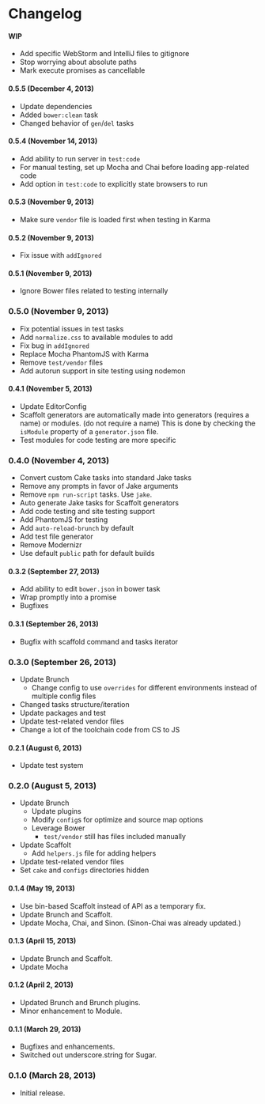 # Changelog

#### WIP
- Add specific WebStorm and IntelliJ files to gitignore
- Stop worrying about absolute paths
- Mark execute promises as cancellable

#### 0.5.5 (December 4, 2013)
- Update dependencies
- Added `bower:clean` task
- Changed behavior of `gen`/`del` tasks

#### 0.5.4 (November 14, 2013)
- Add ability to run server in `test:code`
- For manual testing, set up Mocha and Chai before loading app-related code
- Add option in `test:code` to explicitly state browsers to run

#### 0.5.3 (November 9, 2013)
- Make sure `vendor` file is loaded first when testing in Karma

#### 0.5.2 (November 9, 2013)
- Fix issue with `addIgnored`

#### 0.5.1 (November 9, 2013)
- Ignore Bower files related to testing internally

### 0.5.0 (November 9, 2013)
- Fix potential issues in test tasks
- Add `normalize.css` to available modules to add
- Fix bug in `addIgnored`
- Replace Mocha PhantomJS with Karma
- Remove `test/vendor` files
- Add autorun support in site testing using nodemon

#### 0.4.1 (November 5, 2013)
- Update EditorConfig
- Scaffolt generators are automatically made into generators (requires a name) or modules. (do not require a name) This is done by checking the `isModule` property of a `generator.json` file.
- Test modules for code testing are more specific

### 0.4.0 (November 4, 2013)
- Convert custom Cake tasks into standard Jake tasks
- Remove any prompts in favor of Jake arguments
- Remove `npm run-script` tasks. Use `jake`.
- Auto generate Jake tasks for Scaffolt generators
- Add code testing and site testing support
- Add PhantomJS for testing
- Add `auto-reload-brunch` by default
- Add test file generator
- Remove Modernizr
- Use default `public` path for default builds

#### 0.3.2 (September 27, 2013)
- Add ability to edit `bower.json` in bower task
- Wrap promptly into a promise
- Bugfixes

#### 0.3.1 (September 26, 2013)
- Bugfix with scaffold command and tasks iterator

### 0.3.0 (September 26, 2013)
- Update Brunch
  - Change config to use `overrides` for different environments instead of multiple config files
- Changed tasks structure/iteration
- Update packages and test
- Update test-related vendor files
- Change a lot of the toolchain code from CS to JS

#### 0.2.1 (August 6, 2013)
- Update test system

### 0.2.0 (August 5, 2013)
- Update Brunch
  - Update plugins
  - Modify `config`s for optimize and source map options
  - Leverage Bower
    - `test/vendor` still has files included manually
- Update Scaffolt
  - Add `helpers.js` file for adding helpers
- Update test-related vendor files
- Set `cake` and `configs` directories hidden

#### 0.1.4 (May 19, 2013)
- Use bin-based Scaffolt instead of API as a temporary fix.
- Update Brunch and Scaffolt.
- Update Mocha, Chai, and Sinon. (Sinon-Chai was already updated.)

#### 0.1.3 (April 15, 2013)
- Update Brunch and Scaffolt.
- Update Mocha

#### 0.1.2 (April 2, 2013)
- Updated Brunch and Brunch plugins.
- Minor enhancement to Module.

#### 0.1.1 (March 29, 2013)
- Bugfixes and enhancements.
- Switched out underscore.string for Sugar.

### 0.1.0 (March 28, 2013)
- Initial release.
